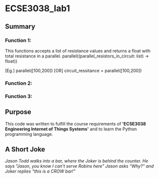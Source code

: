 # ECSE3038_lab1 

 ## Summary

### Function 1: 

This functions accepts a list of resistance values and returns a float with total resistance in a parallel.
parallel((parallel_resistors_in_circuit: list) -> float))

[Eg.]  parallel(\[100,200])  [OR] circuit_ressitance = parallel(\[100,200])

### Function 2: 



### Function 3: 


## Purpose 

This code was written to fulfill the course requirements of **'ECSE3038 Engineering Internet of Things Systems'** and to learn the Python programming language.  

## A Short Joke 

*Jason Todd walks into a bar, where the Joker is behind the counter. 
He says "Jason, you know I can't serve Robins here"
Jason asks "Why?" 
and Joker replies "this is a CROW bar!"*





